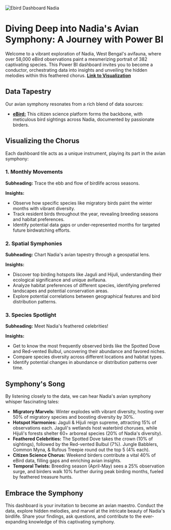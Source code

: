 ![Ebird Dashboard Nadia](https://github.com/Arghya-Banerjee/Ebird-Nadia-Data-Analysis/assets/72212592/56bf5635-6e73-4364-9620-44984b006c2c)

# Diving Deep into Nadia's Avian Symphony: A Journey with Power BI

Welcome to a vibrant exploration of Nadia, West Bengal's avifauna, where over 58,000 eBird observations paint a mesmerizing portrait of 382 captivating species. This Power BI dashboard invites you to become a conductor, orchestrating data into insights and unveiling the hidden melodies within this feathered chorus.
[**Link to Visualization**](https://arghya-banerjee.github.io/Ebird-Nadia-Data-Analysis/)

## Data Tapestry

Our avian symphony resonates from a rich blend of data sources:

- [**eBird:**](https://ebird.org/home) This citizen science platform forms the backbone, with meticulous bird sightings across Nadia, documented by passionate birders. 

## Visualizing the Chorus

Each dashboard tile acts as a unique instrument, playing its part in the avian symphony:

### 1. Monthly Movements

**Subheading:** Trace the ebb and flow of birdlife across seasons.

**Insights:**
- Observe how specific species like migratory birds paint the winter months with vibrant diversity.
- Track resident birds throughout the year, revealing breeding seasons and habitat preferences.
- Identify potential data gaps or under-represented months for targeted future birdwatching efforts.

### 2. Spatial Symphonies

**Subheading:** Chart Nadia's avian tapestry through a geospatial lens.

**Insights:**
- Discover top birding hotspots like Jaguli and Hijuli, understanding their ecological significance and unique avifauna.
- Analyze habitat preferences of different species, identifying preferred landscapes and potential conservation areas.
- Explore potential correlations between geographical features and bird distribution patterns.

### 3. Species Spotlight

**Subheading:** Meet Nadia's feathered celebrities!

**Insights:**
- Get to know the most frequently observed birds like the Spotted Dove and Red-vented Bulbul, uncovering their abundance and favored niches.
- Compare species diversity across different locations and habitat types.
- Identify potential changes in abundance or distribution patterns over time.

## Symphony's Song

By listening closely to the data, we can hear Nadia's avian symphony whisper fascinating tales:

- **Migratory Marvels:** Winter explodes with vibrant diversity, hosting over 50% of migratory species and boosting diversity by 30%.
- **Hotspot Harmonies:** Jaguli & Hijuli reign supreme, attracting 15% of observations each. Jaguli's wetlands host waterbird choruses, while Hijuli's forests shelter 60+ arboreal species (20% of Nadia's diversity).
- **Feathered Celebrities:** The Spotted Dove takes the crown (10% of sightings), followed by the Red-vented Bulbul (7%). Jungle Babblers, Common Myna, & Rufous Treepie round out the top 5 (4% each).
- **Citizen Science Chorus:** Weekend birders contribute a vital 40% of eBird data, filling gaps and enriching avian insights.
- **Temporal Twists:** Breeding season (April-May) sees a 25% observation surge, and birders walk 10% further during peak birding months, fueled by feathered treasure hunts.

## Embrace the Symphony

This dashboard is your invitation to become an avian maestro. Conduct the data, explore hidden melodies, and marvel at the intricate beauty of Nadia's birdlife. Share your findings, ask questions, and contribute to the ever-expanding knowledge of this captivating symphony.
